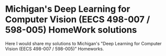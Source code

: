 # Michigan's Deep Learning for Computer Vision (EECS 498-007 / 598-005) HomeWork solutions
Here I would share my solutions to Michigan's "Deep Learning for Computer Vision (EECS 498-007 / 598-005)" Homeworks.
